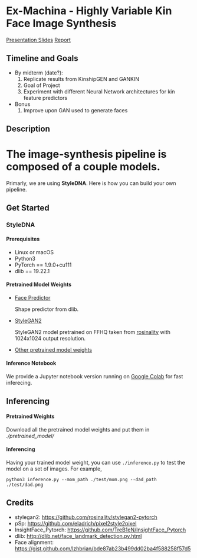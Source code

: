 # Ex-Machina - Highly Variable Kin Face Image Synthesis
[Presentation Slides](https://docs.google.com/presentation/d/1te6pDOuLYa86QUPClomKFSSpHMiRBk8AmDqGvF_ou7o/edit?usp=sharing)
[Report](https://www.overleaf.com/project/642475fcb89d84398363ba6c)
## Timeline and Goals

* By midterm (date?):
  1. Replicate results from KinshipGEN and GANKIN
  2. Goal of Project
  3. Experiment with different Neural Network architectures for kin feature predictors
* Bonus
  1. Improve upon GAN used to generate faces

## Description

# The image-synthesis pipeline is composed of a couple models.

Primarly, we are using **StyleDNA**.
Here is how you can build your own pipeline.

## Get Started
### StyleDNA
#### Prerequisites

- Linux or macOS
- Python3
- PyTorch == 1.9.0+cu111
- dlib == 19.22.1

#### Pretrained Model Weights

- [Face Predictor](http://dlib.net/files/shape_predictor_68_face_landmarks.dat.bz2)

  Shape predictor from dlib.

- [StyleGAN2](https://drive.google.com/file/d/1EM87UquaoQmk17Q8d5kYIAHqu0dkYqdT/view)

  StyleGAN2 model pretrained on FFHQ taken from [rosinality](https://github.com/rosinality/stylegan2-pytorch) with 1024x1024 output resolution.

- [Other pretrained model weights](https://drive.google.com/drive/folders/1ExZtCMFeLP4y5VYNg9rQWnkBCxbQ38xc?usp=sharing)

#### Inference Notebook

We provide a Jupyter notebook version running on [Google Colab](https://colab.research.google.com/drive/1FHf5ftbYtAfvODEqj5lp-S1cir44UniT?usp=sharing) for fast inferecing.

## Inferencing

#### Pretrained Weights

Download all the pretrained model weights and put them in *./pretrained_model/*

#### Inferencing

Having your trained model weight, you can use `./inference.py` to test the model on a set of images.
For example,
```
python3 inference.py --mom_path ./test/mom.png --dad_path ./test/dad.png
```

## Credits
 - stylegan2: https://github.com/rosinality/stylegan2-pytorch  
 - pSp: https://github.com/eladrich/pixel2style2pixel  
 - InsightFace_Pytorch: https://github.com/TreB1eN/InsightFace_Pytorch  
 - dlib: http://dlib.net/face_landmark_detection.py.html  
 - Face alignment: https://gist.github.com/lzhbrian/bde87ab23b499dd02ba4f588258f57d5

